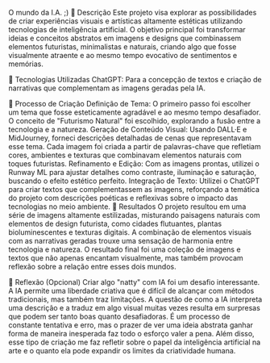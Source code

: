 O mundo da I.A. ;)
📒 Descrição
Este projeto visa explorar as possibilidades de criar experiências visuais e artísticas altamente estéticas utilizando tecnologias de inteligência artificial. O objetivo principal foi transformar ideias e conceitos abstratos em imagens e designs que combinassem elementos futuristas, minimalistas e naturais, criando algo que fosse visualmente atraente e ao mesmo tempo evocativo de sentimentos e memórias.

🤖 Tecnologias Utilizadas
ChatGPT: Para a concepção de textos e criação de narrativas que complementam as imagens geradas pela IA.

🧐 Processo de Criação
Definição de Tema: O primeiro passo foi escolher um tema que fosse esteticamente agradável e ao mesmo tempo desafiador. O conceito de "Futurismo Natural" foi escolhido, explorando a fusão entre a tecnologia e a natureza.
Geração de Conteúdo Visual: Usando DALL·E e MidJourney, forneci descrições detalhadas de cenas que representavam esse tema. Cada imagem foi criada a partir de palavras-chave que refletiam cores, ambientes e texturas que combinavam elementos naturais com toques futuristas.
Refinamento e Edição: Com as imagens prontas, utilizei o Runway ML para ajustar detalhes como contraste, iluminação e saturação, buscando o efeito estético perfeito.
Integração de Texto: Utilizei o ChatGPT para criar textos que complementassem as imagens, reforçando a temática do projeto com descrições poéticas e reflexivas sobre o impacto das tecnologias no meio ambiente.
🚀 Resultados
O projeto resultou em uma série de imagens altamente estilizadas, misturando paisagens naturais com elementos de design futurista, como cidades flutuantes, plantas bioluminescentes e texturas digitais. A combinação de elementos visuais com as narrativas geradas trouxe uma sensação de harmonia entre tecnologia e natureza. O resultado final foi uma coleção de imagens e textos que não apenas encantam visualmente, mas também provocam reflexão sobre a relação entre esses dois mundos.

💭 Reflexão (Opcional)
Criar algo "natty" com IA foi um desafio interessante. A IA permite uma liberdade criativa que é difícil de alcançar com métodos tradicionais, mas também traz limitações. A questão de como a IA interpreta uma descrição e a traduz em algo visual muitas vezes resulta em surpresas que podem ser tanto boas quanto desafiadoras. É um processo de constante tentativa e erro, mas o prazer de ver uma ideia abstrata ganhar forma de maneira inesperada faz todo o esforço valer a pena. Além disso, esse tipo de criação me faz refletir sobre o papel da inteligência artificial na arte e o quanto ela pode expandir os limites da criatividade humana.
